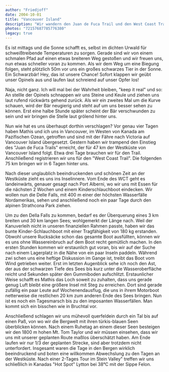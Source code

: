 ```yaml
---
author: "Friedjoff"
date: 2004-10-01
title: "Vancouver Island"
description: "Wir wandern den Juan de Fuca Trail und den West Coast Trail bevor es uns in das bergige Inselinnere verschlägt - inklusive einer abenteuerlichen Seeüberquerung."
photos: "72157687785776380"
legacy: true
---
```


Es ist mittags und die Sonne schafft es, selbst im dichten Urwald für schweißtreibende Temperaturen zu sorgen. Gerade sind wir von einem schmalen Pfad auf einen etwas breiteren Weg gestoßen und wir freuen uns, nun etwas schneller voran zu kommen. Als wir dem Weg um eine Biegung folgen, steht plötzlich 50m vor uns ein großes schwarzes Tier in der Sonne. Ein Schwarzbär! Hey, das ist unsere Chance! Sofort klappen wir geübt unser Opinels aus und laufen laut schreiend auf unser Opfer los!

Naja, nicht ganz. Ich will mal bei der Wahrheit bleiben, "keep it real" und so: An stellle der Opinels schnappen wir uns Steine und Keule und ziehen uns laut rufend rückwärts gehend zurück. Als wir ein zweites Mal um die Kurve schauen, wird der Bär neugierig und steht auf um uns besser sehen zu können. Erst eine halbe Stunde später scheint der Bär verschwunden zu sein und wir bringen die Stelle laut grölend hinter uns.

Nun wie hat es uns überhaupt dorthin verschlagen? Vor genau vier Tagen haben Mathis und ich uns in Vancouver, im Westen von Kanada am Pazifischen Ozean, getroffen und sind mit der Fähre nach Victoria auf Vancouver Island übergesetzt. Gestern haben wir trampend den Einstieg des "Juan de Fuca Trails" erreicht, der für 47 km der Westküste von Vancouver Island folgt. Etwa drei Tage brauchen wir für den Trail. Anschließend registrieren wir uns für den "West Coast Trail". Die folgenden 75 km bringen wir in 6 Tagen hinter uns.

Nach dieser unglaublich beeindruckenden und schönen Zeit an der Westküste zieht es uns ins Inselinnere. Vom Ende des WCT geht es landeinwärts, genauer gesagt nach Port Alberni, wo wir uns mit Essen für die nächsten 2 Wochen und einem Kinderschlauchboot eindecken. Wir wollen nun die Delle Falls, mit 400 m einer der höchsten Wasserfälle Nordamerikas, sehen und anschließend noch ein paar Tage durch den alpinen Strathcona Park ziehen.

Um zu den Della Falls zu kommen, bedarf es der Überquerung eines 3 km breiten und 30 km langen Sees; wohlgemerkt der Länge nach. Weil der Kanuverleih nicht in unseren finanziellen Rahmen passte, haben wir das bunte Kinder-Schlauchboot mit einer Tragfähigkeit von 180 kg erstanden. Obwohl unsere Rucksäcke schon das gesamte Boot ausfüllten, können wir es uns ohne Wassereinbruch auf dem Boot recht gemütlich machen. In den ersten Stunden kommen wir erstaunlich gut voran, bis wir auf der Suche nach einem Lagerplatz in die Nähe von ein paar Inseln paddeln. Während zwi schen uns eine heftige Diskussion im Gange ist, treibt das Boot vom Wind getrieben weiter. Erst im letzten Augenblick sehe ich noch den Ast, der aus der schwarzen Tiefe des Sees bis kurz unter die Wasseroberfläche reicht und Sekunden später den Gummiboden aufschlitzt. Erstaunlicher Weise schafft es Mathis das Loch soweit zu zuhalten, dass uns gerade genug Luft bleibt eine größere Insel mit Steg zu erreichen. Dort sind gerade zufällig ein paar Leute auf Wochenendausflug, die uns in ihrem Motorboot netterweise die restlichen 20 km zum anderen Ende des Sees bringen. Nun ist es noch ein Tagesmarsch bis zu den imposanten Wasserfällen. Man kommt sich ein bisschen wie in Bruchtal vor.

Anschließend schlagen wir uns mühevoll querfeldein durch ein Tal bis auf einen Paß, von wo wir die Bergwelt mit ihren türkis-blauen Seen überblicken können. Nach einem Ruhetag an einem dieser Seen besteigen wir den 1800 m hohen Mt. Tom Taylor und wir müssen einsehen, dass wir uns mit unserer geplanten Route maßlos überschätzt haben. Am Ende laufen wir nur 1/3 der geplanten Strecke, sind aber trotzdem nicht unterfordert. Insgesamt waren die Tage in den Bergen wirklich beeindruckend und boten eine willkommen Abwechslung zu den Tagen an der Westküste. Nach einer 2-Tages Tour im Stein Valley" treffen wir uns schließlich in Kanadas "Hot Spot" Lytton bei 38°C mit der Sippe Felon.
